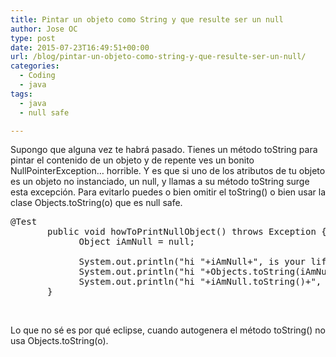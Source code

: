 ```yaml
---
title: Pintar un objeto como String y que resulte ser un null
author: Jose OC
type: post
date: 2015-07-23T16:49:51+00:00
url: /blog/pintar-un-objeto-como-string-y-que-resulte-ser-un-null/
categories:
  - Coding
  - java
tags:
  - java
  - null safe

---
```

Supongo que alguna vez te habrá pasado. Tienes un método toString para pintar el contenido de un objeto y de repente ves un bonito NullPointerException&#8230; horrible. Y es que si uno de los atributos de tu objeto es un objeto no instanciado, un null, y llamas a su método toString surge esta excepción. Para evitarlo puedes o bien omitir el toString() o bien usar la clase Objects.toString(o) que es null safe.

<pre class="lang:java decode:true ">@Test
       public void howToPrintNullObject() throws Exception {
             Object iAmNull = null;

             System.out.println("hi "+iAmNull+", is your life empty?");
             System.out.println("hi "+Objects.toString(iAmNull)+", this is a null safe utility");
             System.out.println("hi "+iAmNull.toString()+", it will raise a NullPointerException");
       }</pre>

&nbsp;

Lo que no sé es por qué eclipse, cuando autogenera el método toString() no usa Objects.toString(o).